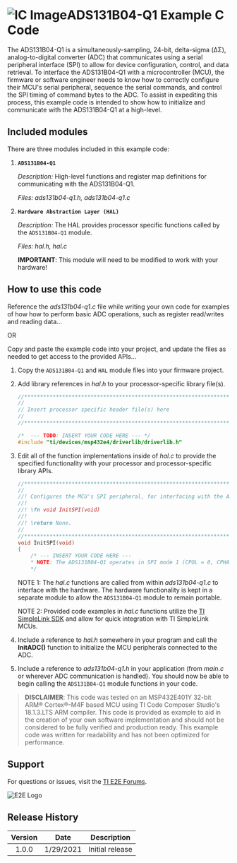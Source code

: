 ![IC Image](http://www.ti.com/graphics/folders/partimages/ADS131B04-Q1.jpg)ADS131B04-Q1 Example C Code
=====================

The ADS131B04-Q1 is a simultaneously-sampling, 24-bit, delta-sigma (ΔΣ), analog-to-digital converter (ADC) that communicates using a serial peripheral interface (SPI) to allow for device configuration, control, and data retrieval. To interface the ADS131B04-Q1 with a microcontroller (MCU), the firmware or software engineer needs to know how to correctly configure their MCU's serial peripheral, sequence the serial commands, and control the SPI timing of command bytes to the ADC. To assist in expediting this process, this example code is intended to show how to initialize and communicate with the ADS131B04-Q1 at a high-level.

Included modules
----------------

There are three modules included in this example code:

1.  **`ADS131B04-Q1`**

	*Description:* High-level functions and register map definitions for communicating with the ADS131B04-Q1.
	
	*Files: ads131b04-q1.h, ads131b04-q1.c*

2.  **`Hardware Abstraction Layer (HAL)`**

	*Description:* The HAL provides processor specific functions called by the `ADS131B04-Q1` module.
	
	*Files: hal.h, hal.c*
	
	**IMPORTANT**: This module will need to be modified to work with your hardware!


How to use this code
--------------------

Reference the *ads131b04-q1.c* file while writing your own code for examples of how how to perform basic ADC operations, such as register read/writes and reading data...

OR

Copy and paste the example code into your project, and update the files as needed to get access to the provided APIs...

 1. Copy the `ADS131B04-Q1` and `HAL` module files into your firmware project.
 2. Add library references in *hal.h* to your processor-specific library file(s).
	```c
	//****************************************************************************
	//
	// Insert processor specific header file(s) here
	//
	//****************************************************************************"
	
	/*  --- TODO: INSERT YOUR CODE HERE --- */
	#include "ti/devices/msp432e4/driverlib/driverlib.h"
	
	```

 3. Edit all of the function implementations inside of *hal.c* to provide the specified functionality with your processor and processor-specific library APIs. 
	```c
	//*****************************************************************************
	//
	//! Configures the MCU's SPI peripheral, for interfacing with the ADC.
	//!
	//! \fn void InitSPI(void)
	//!
	//! \return None.
	//
	//*****************************************************************************
	void InitSPI(void)
	{
		/* --- INSERT YOUR CODE HERE ---
		* NOTE: The ADS131B04-Q1 operates in SPI mode 1 (CPOL = 0, CPHA = 1).
		*/
	```
	NOTE 1: The *hal.c* functions are called from within *ads131b04-q1.c* to interface with the hardware. The hardware functionality is kept in a separate module to allow the `ADS131B04-Q1` module to remain portable.
	
	NOTE 2: Provided code examples in *hal.c* functions utilize the [TI SimpleLink SDK](http://www.ti.com/wireless-connectivity/simplelink-solutions/overview/software.html) and allow for quick integration with TI SimpleLink MCUs.
	
 4. Include a reference to *hal.h* somewhere in your program and call the **InitADC()** function to initialize the MCU peripherals connected to the ADC.

 5. Include a reference to *ads131b04-q1.h* in your application (from *main.c* or wherever ADC communication is handled). You should now be able to begin calling the `ADS131B04-Q1` module functions in your code.

> **DISCLAIMER**: This code was tested on an MSP432E401Y 32-bit ARM® Cortex®-M4F based MCU using TI Code Composer Studio's 18.1.3.LTS ARM compiler. This code is provided as example to aid in the creation of your own software implementation and should not be considered to be fully verified and production ready. This example code was written for readability and has not been optimized for performance.

Support
-------

For questions or issues, visit the [TI E2E Forums](https://e2e.ti.com/).

![E2E Logo](http://e2e.ti.com/resized-image/__size/75x0/__key/CommunityServer-Wikis-Components-Files/00-00-00-01-27/2234.ti_2D00_e2e_2D00_Pos_2D00_no_2D00_text_2D00_150.jpg)

Release History
---------------
| Version     | Date        | Description            |
|:-----------:| ----------- | ---------------------- |
| 1.0.0       | 1/29/2021   | Initial release        |
